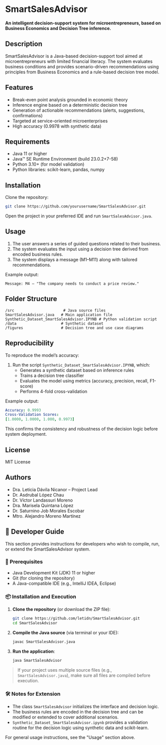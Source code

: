 # SmartSalesAdvisor

**An intelligent decision-support system for microentrepreneurs, based on Business Economics and Decision Tree inference.**

## Description

SmartSalesAdvisor is a Java-based decision-support tool aimed at microentrepreneurs with limited financial literacy. The system evaluates business conditions and provides scenario-driven recommendations using principles from Business Economics and a rule-based decision tree model.

## Features

- Break-even point analysis grounded in economic theory  
- Inference engine based on a deterministic decision tree  
- Generation of actionable recommendations (alerts, suggestions, confirmations)  
- Targeted at service-oriented microenterprises  
- High accuracy (0.9978 with synthetic data)

## Requirements

- Java 11 or higher  
- Java™ SE Runtime Environment (build 23.0.2+7-58)  
- Python 3.10+ (for model validation)  
- Python libraries: scikit-learn, pandas, numpy

## Installation

Clone the repository:

```bash
git clone https://github.com/yourusername/SmartSalesAdvisor.git
```

Open the project in your preferred IDE and run `SmartSalesAdvisor.java`.

## Usage

1. The user answers a series of guided questions related to their business.  
2. The system evaluates the input using a decision tree derived from encoded business rules.  
3. The system displays a message (M1–M11) along with tailored recommendations.

Example output:

```text
Message: M4 – "The company needs to conduct a price review."
```

## Folder Structure

```
/src                      # Java source files  
SmartSalesAdvisor.java   # Main application file   
Synthetic_Dataset_SmartSalesAdvisor.IPYNB # Python validation script  
/data                    # Synthetic dataset  
/figures                 # Decision tree and use case diagrams  
```

## Reproducibility

To reproduce the model’s accuracy:

1. Run the script `Synthetic_Dataset_SmartSalesAdvisor.IPYNB`, which:  
   - Generates a synthetic dataset based on inference rules  
   - Trains a decision tree classifier  
   - Evaluates the model using metrics (accuracy, precision, recall, F1-score)  
   - Performs 4-fold cross-validation

Example output:

```yaml
Accuracy: 0.9993
Cross-Validation Scores:
[1.0000, 1.0000, 1.000, 0.9973]

```

This confirms the consistency and robustness of the decision logic before system deployment.

## License

MIT License

## Authors

- Dra. Leticia Dávila Nicanor – Project Lead  
- Dr. Asdrubal López Chau  
- Dr. Víctor Landassuri Moreno   
- Dra. Marisela Quintana López  
- Dr. Saturnino Job Morales Escobar
- Mtro. Alejandro Moreno Martínez 
## 📘 Developer Guide

This section provides instructions for developers who wish to compile, run, or extend the SmartSalesAdvisor system.

### 🔧 Prerequisites

- Java Development Kit (JDK) 11 or higher
- Git (for cloning the repository)
- A Java-compatible IDE (e.g., IntelliJ IDEA, Eclipse)

### 📦 Installation and Execution

1. **Clone the repository** (or download the ZIP file):

   ```bash
   git clone https://github.com/letidn/SmartSalesAdvisor.git
   cd SmartSalesAdvisor
   ```

2. **Compile the Java source** (via terminal or your IDE):

   ```bash
   javac SmartSalesAdvisor.java
   ```

3. **Run the application**:

   ```bash
   java SmartSalesAdvisor
   ```

> If your project uses multiple source files (e.g., `SmartSalesAdvisor.java`), make sure all files are compiled before execution.

### 🛠 Notes for Extension

- The class `SmartSalesAdvisor` initializes the interface and decision logic.
- The business rules are encoded in the decision tree and can be modified or extended to cover additional scenarios.
- `Synthetic_Dataset_SmartSalesAdvisor.ipynb` provides a validation routine for the decision logic using synthetic data and scikit-learn.

For general usage instructions, see the "Usage" section above.

